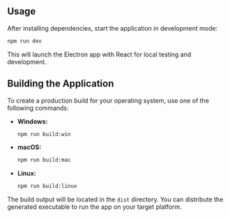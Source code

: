 ## Usage

After installing dependencies, start the application in development mode:

```bash
npm run dev
```

This will launch the Electron app with React for local testing and development.

## Building the Application

To create a production build for your operating system, use one of the following commands:

- **Windows:**
    ```bash
    npm run build:win
    ```
- **macOS:**
    ```bash
    npm run build:mac
    ```
- **Linux:**
    ```bash
    npm run build:linux
    ```

The build output will be located in the `dist` directory. You can distribute the generated executable to run the app on your target platform.
